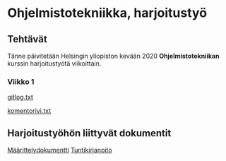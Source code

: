 # Ohjelmistotekniikka, harjoitustyö

## Tehtävät

Tänne päivitetään Helsingin yliopiston kevään 2020 **Ohjelmistotekniikan** kurssin harjoitustyötä viikoittain.

### Viikko 1

[gitlog.txt](https://github.com/sinisaarinen/ot-harjoitustyo/blob/master/laskarit/viikko1/gitlog.txt)

[komentorivi.txt](https://github.com/sinisaarinen/ot-harjoitustyo/blob/master/laskarit/viikko1/komentorivi.txt)

## Harjoitustyöhön liittyvät dokumentit

[Määrittelydokumentti](dokumentaatio/vaatimusmaarittely.md)
[Tuntikirjanpito](dokumentaatio/tuntikirjanpito.md)
